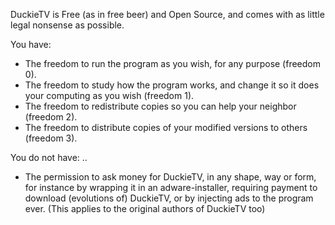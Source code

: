 DuckieTV is Free (as in free beer) and Open Source, and comes with as little legal nonsense as possible.

You have:

- The freedom to run the program as you wish, for any purpose (freedom 0).
- The freedom to study how the program works, and change it so it does your computing as you wish (freedom 1).
- The freedom to redistribute copies so you can help your neighbor (freedom 2).
- The freedom to distribute copies of your modified versions to others (freedom 3).

You do not have:
..
- The permission to ask money for DuckieTV, in any shape, way or form, for instance by wrapping it in an adware-installer, requiring payment to download (evolutions of) DuckieTV, or by injecting ads to the program ever. (This applies to the original authors of DuckieTV too) 
